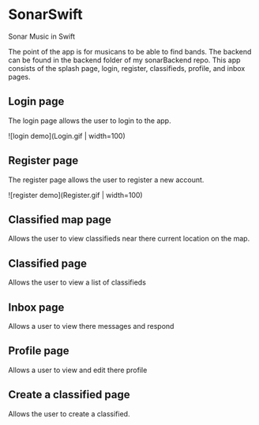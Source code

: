 # SonarSwift
Sonar Music in Swift

The point of the app is for musicans to be able to find bands. The backend can be found in the backend folder of my sonarBackend repo. This app consists of the splash page, login, register, classifieds, profile, and inbox pages.

## Login page

The login page allows the user to login to the app.

![login demo](Login.gif | width=100)

## Register page

The register page allows the user to register a new account.

![register demo](Register.gif | width=100)

## Classified map page

Allows the user to view classifieds near there current location on the map.

## Classified page

Allows the user to view a list of classifieds

## Inbox page

Allows a user to view there messages and respond

## Profile page

Allows a user to view and edit there profile

## Create a classified page

Allows the user to create a classified.
